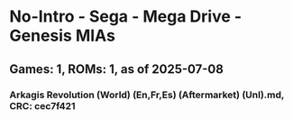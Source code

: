 # No-Intro - Sega - Mega Drive - Genesis MIAs
## Games: 1, ROMs: 1, as of 2025-07-08

### Arkagis Revolution (World) (En,Fr,Es) (Aftermarket) (Unl).md, CRC: cec7f421
